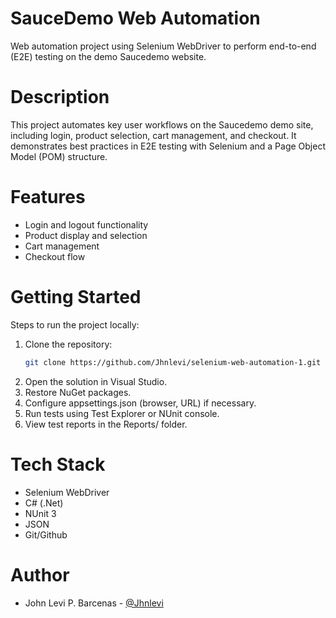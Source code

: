 # SauceDemo Web Automation

Web automation project using Selenium WebDriver to perform end-to-end (E2E) testing on the demo Saucedemo website.

# Description

This project automates key user workflows on the Saucedemo demo site, including login, product selection, cart management, and checkout. It demonstrates best practices in E2E testing with Selenium and a Page Object Model (POM) structure.

# Features

- Login and logout functionality
- Product display and selection
- Cart management
- Checkout flow

# Getting Started

Steps to run the project locally:

1. Clone the repository:
   ```bash
   git clone https://github.com/Jhnlevi/selenium-web-automation-1.git
   ```
2. Open the solution in Visual Studio.
3. Restore NuGet packages.
4. Configure appsettings.json (browser, URL) if necessary.
5. Run tests using Test Explorer or NUnit console.
6. View test reports in the Reports/ folder.

# Tech Stack

- Selenium WebDriver
- C# (.Net)
- NUnit 3
- JSON
- Git/Github

# Author

- John Levi P. Barcenas - [@Jhnlevi](https://github.com/Jhnlevi)
